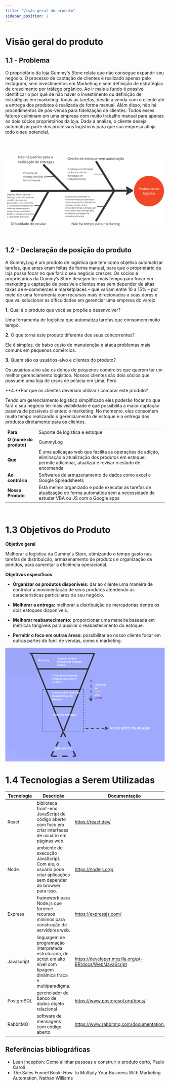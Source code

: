 ```yaml
---
title: "Visão geral do produto"
sidebar_position: 1
---
```

# Visão geral do produto

## 1.1 - Problema

O proprietário da loja Gummy's Store relata que não consegue expandir seu negócio. O processo de captação de clientes é realizado apenas pelo Instagram, sem investimentos em Marketing e sem definição de estratégias de crescimento por tráfego orgânico. Ao ir mais a fundo é possível identificar o por quê de não haver o investimento ou definição de estratégias em marketing: todas as tarefas, desde a venda com o cliente até a entrega dos produtos é realizada de forma manual. Além disso, não há procedimentos de pós-venda para fidelização de clientes.  Todos esses fatores culminam em uma empresa com muito trabalho manual para apenas os dois sócios proprietários da loja. Dada a análise, o cliente deseja automatizar parte dos processos logísticos para que sua empresa atinja todo o seu potencial.


<br/>
<br/>


![](../../static/img/fishbones2.png)

<br/>

 ## 1.2 - **Declaração de posição do produto** 
A GummyLog é um produto de logística que tem como objetivo automatizar tarefas, que antes eram feitas de forma manual, para que o proprietário da loja possa focar no que fará o seu negócio crescer. Os sócios e proprietários da Gummy’s Store desejam ter mais tempo para focar em marketing e captação de possíveis clientes mas sem depender de altas taxas de e-commerces e marketplaces – que variam entre 10 a 15% – por meio de uma ferramenta com recursos mais direcionados a suas dores e que vai solucionar as dificuldades em gerenciar uma empresa do varejo.


**1.** Qual é o produto que você se propõe a desenvolver?

Uma ferramenta de logística que automatiza tarefas que consomem muito tempo.
    
**2.** O que torna este produto diferente dos seus concorrentes?


Ele é simples, de baixo custo de manutenção e ataca problemas mais comuns em pequenos comércios.

**3.** Quem são os usuários-alvo e clientes do produto?


Os usuários-alvo são os donos de pequenos comércios que querem ter um melhor gerenciamento logístico. Nossos clientes são dois sócios que possuem uma loja de ursos de pelúcia em Lima, Perú


**4.**Por que os clientes deveriam utilizar / comprar este produto?


Tendo um gerenciamento logístico simplificado eles poderão focar no que fará o seu negócio ter mais visibilidade e que possibilita a maior captação passiva de possíveis clientes: o marketing. No momento, eles consomem muito tempo realizando o gerenciamento de estoque e a entrega dos produtos diretamente para os clientes.


|          |          |
|--------- |--------- |
| **Para** |Suporte de logística e estoque |
|**O (nome do produto)** |GummyLog |
|**Que** |É uma aplicaçao web que facilita as operações de adição, eliminação e atualização dos produtos em estoque; permite adicionar, atualizar e revisar o estado de encomenda |
|**Ao contrário** |Softwares de armazenamento de dados como excel e Google Spreadsheets |
|**Nosso Produto** |Está melhor organizado e pode executar as tarefas de atualização de forma automática sem a necessidade de estudar VBA ou JS com o Google apps |

<br/>

# **1.3 Objetivos do Produto**

**Objetivo geral**

Melhorar a logística da Gummy's Store, otimizando o tempo gasto nas tarefas de distribuição, armazenamento de produtos e organização de pedidos, para aumentar a eficiência operacional.

**Objetivos específicos**

* **Organizar os produtos disponíveis:** dar ao cliente uma maneira de controlar a movimentação de seus produtos atendendo as características particulares de seu negócio.

* **Melhorar a entrega:** melhorar a distribuição de mercadorias dentre os dois estoques disponíveis.

* **Melhorar reabastecimento:** proporcionar uma maneira baseada em métricas tangíveis para auxiliar o reabastecimento do estoque.

* **Permitir o foco em outras áreas:** possibilitar ao nosso cliente focar em outras partes do funil de vendas, como o marketing.

![Funil de vendas](../../static/img/funil_de_vendas.png)

# **1.4 Tecnologias a Serem Utilizadas**

| Tecnologia  | Descrição | Documentação |
| ------------- | ------------- | ---------- |
| React  |  biblioteca front-end JavaScript de código aberto com foco em criar interfaces de usuário em páginas web.  | https://react.dev/ |
| Node  | ambiente de execução JavaScript. Com ele, o usuário pode criar aplicações sem depender do browser para isso. | https://nodejs.org/ |
| Express  | framework para Node.js que fornece recursos mínimos para construção de servidores web.   | https://expressjs.com/ |
| Javascript  | linguagem de programação interpretada estruturada, de script em alto nível com tipagem dinâmica fraca e multiparadigma.  | https://developer.mozilla.org/pt-BR/docs/Web/JavaScript |
| PostgreSQL  | gerenciador de banco de dados objeto relacional | https://www.postgresql.org/docs/ |
| RabbitMQ  | software de mensagens com código aberto  | https://www.rabbitmq.com/documentation.html |


## Referências bibliográficas

- Lean Inception: Como alinhar pessoas e construir o produto certo, Paulo Caroli
- The Sales Funnel Book: How To Multiply Your Business With Marketing Automation, Nathan Williams
